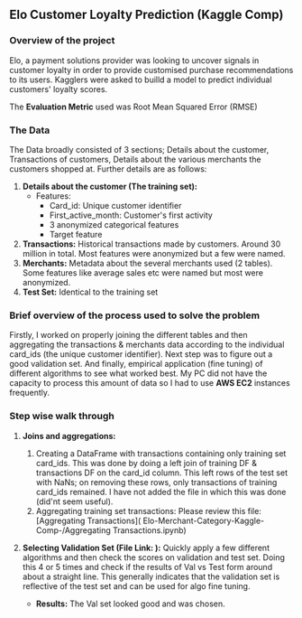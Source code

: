 ## Elo Customer Loyalty Prediction (Kaggle Comp)

### Overview of the project

Elo, a payment solutions provider was looking to uncover signals in customer loyalty in order to provide customised purchase recommendations to its users. Kagglers were asked to builld a model to predict individual customers' loyalty scores.

The __Evaluation Metric__ used was Root Mean Squared Error (RMSE)

### The Data

The Data broadly consisted of 3 sections; Details about the customer, Transactions of customers, Details about the various merchants the customers shopped at. Further details are as follows:

1. __Details about the customer (The training set):__ 
   - Features: 
       - Card_id: Unique customer identifier
       - First_active_month: Customer's first activity
       - 3 anonymized categorical features
       - Target feature
2. __Transactions:__ Historical transactions made by customers. Around 30 million in total. Most features were anonymized but a few were named.
3. __Merchants:__ Metadata about the several merchants used (2 tables). Some features like average sales etc were named but most were anonymized.
4. __Test Set:__ Identical to the training set

### Brief overview of the process used to solve the problem

Firstly, I worked on properly joining the different tables and then aggregating the transactions & merchants data according to the individual card_ids (the unique customer identifier). Next step was to figure out a good validation set.  And finally, empirical application (fine tuning) of different algorithms to see what worked best. My PC did not have the capacity to process this amount of data so I had to use __AWS EC2__ instances frequently. 

### Step wise walk through

1. __Joins and aggregations:__
    1. Creating a DataFrame with transactions containing only training set card_ids. This was done by doing a left join of training DF & transactions DF on the card_id column. This left rows of the test set with NaNs; on removing these rows, only transactions of training card_ids remained. I have not added the file in which this was done (did'nt seem useful).
    2. Aggregating training set transactions: Please review this file: [Aggregating Transactions](
        Elo-Merchant-Category-Kaggle-Comp-/Aggregating Transactions.ipynb)

2. __Selecting Validation Set (File Link: ):__ Quickly apply a few different algorithms and then check the scores on validation and test set. Doing this 4 or 5 times and check if the results of Val vs Test form around about a straight line. This generally indicates that the validation set is reflective of the test set and can be used for algo fine tuning.
    - __Results:__ The Val set looked good and was chosen.
